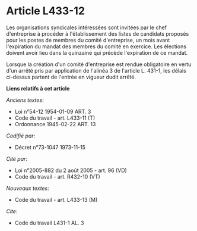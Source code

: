 # Article L433-12

Les organisations syndicales intéressées sont invitées par le chef d'entreprise à procéder à l'établissement des listes de
candidats proposés pour les postes de membres du comité d'entreprise, un mois avant l'expiration du mandat des membres du
comité en exercice. Les élections doivent avoir lieu dans la quinzaine qui précède l'expiration de ce mandat.

Lorsque la création d'un comité d'entreprise est rendue obligatoire en vertu d'un arrêté pris par application de l'alinéa 3
de l'article L. 431-1, les délais ci-dessus partent de l'entrée en vigueur dudit arrêté.

**Liens relatifs à cet article**

_Anciens textes_:

  - Loi n°54-12 1954-01-09 ART. 3
  - Code du travail - art. L433-11 (T)
  - Ordonnance 1945-02-22 ART. 13

_Codifié par_:

  - Décret n°73-1047 1973-11-15

_Cité par_:

  - Loi n°2005-882 du 2 août 2005 - art. 96 (VD)
  - Code du travail - art. R432-10 (VT)

_Nouveaux textes_:

  - Code du travail - art. L433-13 (M)

_Cite_:

  - Code du travail L431-1 AL. 3

